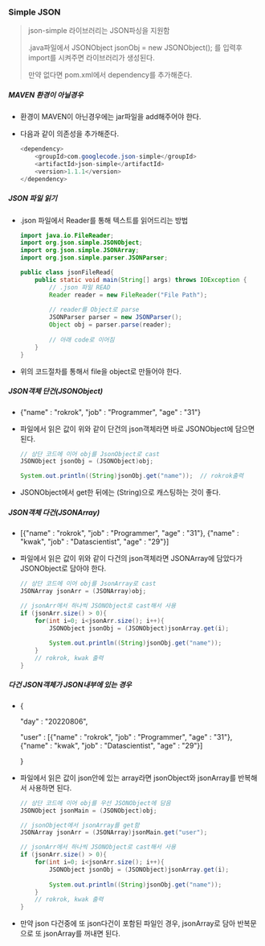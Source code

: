 ### Simple JSON

> json-simple 라이브러리는 JSON파싱을 지원함
>
> .java파일에서 JSONObject jsonObj = new JSONObject(); 를 입력후 import를 시켜주면 라이브러리가 생성된다.
>
> 만약 없다면 pom.xml에서 dependency를 추가해준다.

##### MAVEN 환경이 아닐경우

- 환경이 MAVEN이 아닌경우에는 jar파일을 add해주어야 한다.

- 다음과 같이 의존성을 추가해준다.

  ```java
  <dependency>
      <groupId>com.googlecode.json-simple</groupId>
      <artifactId>json-simple</artifactId>
      <version>1.1.1</version>
  </dependency>

##### JSON 파일 읽기

- .json 파일에서 Reader를 통해 텍스트를 읽어드리는 방법

  ```java
  import java.io.FileReader;
  import org.json.simple.JSONObject;
  import org.json.simple.JSONArray;
  import org.json.simple.parser.JSONParser;
  
  public class jsonFileRead{
      public static void main(String[] args) throws IOException {
          // .json 파일 READ
          Reader reader = new FileReader("File Path");
          
          // reader를 Object로 parse
          JSONParser parser = new JSONParser();
          Object obj = parser.parse(reader); 
          
          // 아래 code로 이어짐
      }
  }
  ```

- 위의 코드절차를 통해서 file을 object로 만들어야 한다.

##### JSON객체 단건(JSONObject)

- {"name" : "rokrok", "job" : "Programmer", "age" : "31"}

- 파일에서 읽은 값이 위와 같이 단건의 json객체라면 바로 JSONObject에 담으면 된다.

  ```java
  // 상단 코드에 이어 obj를 JsonObject로 cast
  JSONObject jsonObj = (JSONObject)obj;
  
  System.out.println((String)jsonObj.get("name"));  // rokrok출력
  ```
  
- JSONObject에서 get한 뒤에는 (String)으로 캐스팅하는 것이 좋다.

##### JSON객체 다건(JSONArray)

- [{"name" : "rokrok", "job" : "Programmer", "age" : "31"}, {"name" : "kwak", "job" : "Datascientist", "age" : "29"}]

- 파일에서 읽은 값이 위와 같이 다건의 json객체라면 JSONArray에 담았다가 JSONObject로 담아야 한다.

  ```java
  // 상단 코드에 이어 obj를 JsonArray로 cast
  JSONArray jsonArr = (JSONArray)obj;
  
  // jsonArr에서 하나씩 JSONObject로 cast해서 사용
  if (jsonArr.size() > 0){
      for(int i=0; i<jsonArr.size(); i++){
          JSONObject jsonObj = (JSONObject)jsonArray.get(i);
          
          System.out.println((String)jsonObj.get("name")); 
      }
      // rokrok, kwak 출력
  }
  ```

##### 다건 JSON객체가 JSON내부에 있는 경우

- {

  "day" : "20220806",

  "user" : [{"name" : "rokrok", "job" : "Programmer", "age" : "31"}, {"name" : "kwak", "job" : "Datascientist", "age" : "29"}]

  }

- 파일에서 읽은 값이 json안에 있는 array라면 jsonObject와 jsonArray를 반복해서 사용하면 된다.

  ```java
  // 상단 코드에 이어 obj를 우선 JSONObject에 담음
  JSONObject jsonMain = (JSONObject)obj;
  
  // jsonObject에서 jsonArray를 get함
  JSONArray jsonArr = (JSONArray)jsonMain.get("user");
  
  // jsonArr에서 하나씩 JSONObject로 cast해서 사용
  if (jsonArr.size() > 0){
      for(int i=0; i<jsonArr.size(); i++){
          JSONObject jsonObj = (JSONObject)jsonArray.get(i);
          
          System.out.println((String)jsonObj.get("name")); 
      }
      // rokrok, kwak 출력
  }
  ```
  
- 만약 json 다건중에 또 json다건이 포함된 파일인 경우, jsonArray로 담아 반복문으로 또 jsonArray를 꺼내면 된다.

